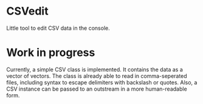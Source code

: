# CSVedit
Little tool to edit CSV data in the console.

# Work in progress
Currently, a simple CSV class is implemented. It contains the data as a vector
of vectors. The class is already able to read in comma-seperated files, including
syntax to escape delimiters with backslash or quotes. Also, a CSV instance can
be passed to an outstream in a more human-readable form.
